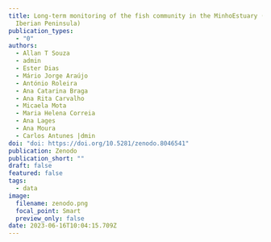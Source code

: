 ```yaml
---
title: Long-term monitoring of the fish community in the MinhoEstuary (NW
  Iberian Peninsula)
publication_types:
  - "0"
authors:
  - Allan T Souza
  - admin
  - Ester Dias
  - Mário Jorge Araújo
  - António Roleira
  - Ana Catarina Braga
  - Ana Rita Carvalho
  - Micaela Mota
  - Maria Helena Correia
  - Ana Lages
  - Ana Moura
  - Carlos Antunes |dmin
doi: "doi: https://doi.org/10.5281/zenodo.8046541"
publication: Zenodo
publication_short: ""
draft: false
featured: false
tags:
  - data
image:
  filename: zenodo.png
  focal_point: Smart
  preview_only: false
date: 2023-06-16T10:04:15.709Z
---
```

